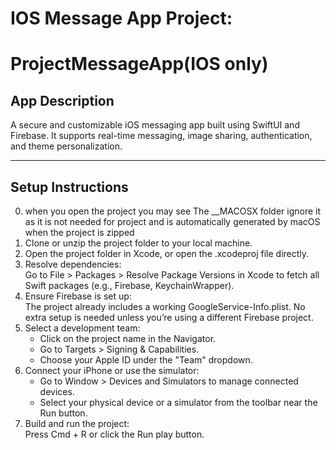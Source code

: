 # IOS Message App Project:

# ProjectMessageApp(IOS only)

## App Description
A secure and customizable iOS messaging app built using SwiftUI and Firebase. It supports real-time messaging, image sharing, authentication, and theme personalization.

---
## Setup Instructions
0. when you open the project you may see The __MACOSX folder ignore it as it is not needed for project and is automatically generated by macOS when the project is zipped
1. Clone or unzip the project folder to your local machine.
2. Open the project folder in Xcode, or open the .xcodeproj file directly.
3. Resolve dependencies:  
   Go to File > Packages > Resolve Package Versions in Xcode to fetch all Swift packages (e.g., Firebase, KeychainWrapper).
4. Ensure Firebase is set up:  
   The project already includes a working GoogleService-Info.plist. No extra setup is needed unless you’re using a different Firebase project.
5. Select a development team:  
   - Click on the project name in the Navigator.  
   - Go to Targets > Signing & Capabilities.  
   - Choose your Apple ID under the "Team" dropdown.
6. Connect your iPhone or use the simulator:  
   - Go to Window > Devices and Simulators to manage connected devices.  
   - Select your physical device or a simulator from the toolbar near the Run button.
7. Build and run the project:  
   Press Cmd + R or click the Run play button.

